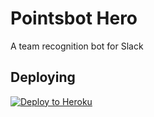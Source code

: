# Pointsbot Hero

A team recognition bot for Slack


## Deploying

[![Deploy to Heroku](https://www.herokucdn.com/deploy/button.png)](https://heroku.com/deploy)


